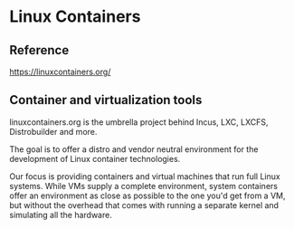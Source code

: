 # Linux Containers

## Reference

<https://linuxcontainers.org/>

## Container and virtualization tools

linuxcontainers.org is the umbrella project behind Incus, LXC, LXCFS, Distrobuilder and more.

The goal is to offer a distro and vendor neutral environment for the development of Linux container technologies.

Our focus is providing containers and virtual machines that run full Linux systems. While VMs supply a complete environment, system containers offer an environment as close as possible to the one you'd get from a VM, but without the overhead that comes with running a separate kernel and simulating all the hardware.
